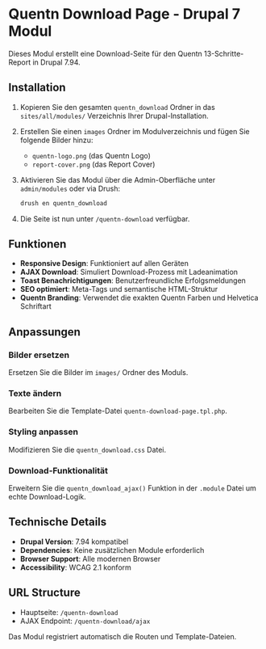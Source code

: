 
# Quentn Download Page - Drupal 7 Modul

Dieses Modul erstellt eine Download-Seite für den Quentn 13-Schritte-Report in Drupal 7.94.

## Installation

1. Kopieren Sie den gesamten `quentn_download` Ordner in das `sites/all/modules/` Verzeichnis Ihrer Drupal-Installation.

2. Erstellen Sie einen `images` Ordner im Modulverzeichnis und fügen Sie folgende Bilder hinzu:
   - `quentn-logo.png` (das Quentn Logo)
   - `report-cover.png` (das Report Cover)

3. Aktivieren Sie das Modul über die Admin-Oberfläche unter `admin/modules` oder via Drush:
   ```bash
   drush en quentn_download
   ```

4. Die Seite ist nun unter `/quentn-download` verfügbar.

## Funktionen

- **Responsive Design**: Funktioniert auf allen Geräten
- **AJAX Download**: Simuliert Download-Prozess mit Ladeanimation
- **Toast Benachrichtigungen**: Benutzerfreundliche Erfolgsmeldungen
- **SEO optimiert**: Meta-Tags und semantische HTML-Struktur
- **Quentn Branding**: Verwendet die exakten Quentn Farben und Helvetica Schriftart

## Anpassungen

### Bilder ersetzen
Ersetzen Sie die Bilder im `images/` Ordner des Moduls.

### Texte ändern
Bearbeiten Sie die Template-Datei `quentn-download-page.tpl.php`.

### Styling anpassen
Modifizieren Sie die `quentn_download.css` Datei.

### Download-Funktionalität
Erweitern Sie die `quentn_download_ajax()` Funktion in der `.module` Datei um echte Download-Logik.

## Technische Details

- **Drupal Version**: 7.94 kompatibel
- **Dependencies**: Keine zusätzlichen Module erforderlich
- **Browser Support**: Alle modernen Browser
- **Accessibility**: WCAG 2.1 konform

## URL Structure

- Hauptseite: `/quentn-download`
- AJAX Endpoint: `/quentn-download/ajax`

Das Modul registriert automatisch die Routen und Template-Dateien.
